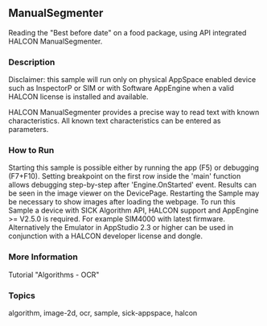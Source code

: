 ## ManualSegmenter

Reading the "Best before date" on a food package, using API integrated
HALCON ManualSegmenter.

### Description

Disclaimer: this sample will run only on physical AppSpace enabled device such as
InspectorP or SIM or with Software AppEngine when a valid HALCON license is
installed and available.

HALCON ManualSegmenter provides a precise way to read text with known
characteristics. All known text characteristics can be entered as parameters.

### How to Run

Starting this sample is possible either by running the app (F5) or
debugging (F7+F10). Setting breakpoint on the first row inside the 'main'
function allows debugging step-by-step after 'Engine.OnStarted' event.
Results can be seen in the image viewer on the DevicePage.
Restarting the Sample may be necessary to show images after loading the webpage.
To run this Sample a device with SICK Algorithm API, HALCON support and
AppEngine >= V2.5.0 is required. For example SIM4000 with latest firmware.
Alternatively the Emulator in AppStudio 2.3 or higher can be used in conjunction
with a HALCON developer license and dongle.

### More Information

Tutorial "Algorithms - OCR"

### Topics

algorithm, image-2d, ocr, sample, sick-appspace, halcon